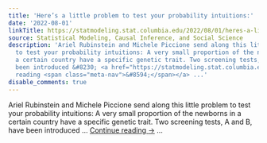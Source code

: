 ```yaml
---
title: 'Here’s a little problem to test your probability intuitions:'
date: '2022-08-01'
linkTitle: https://statmodeling.stat.columbia.edu/2022/08/01/heres-a-little-problem-to-test-your-probability-intuitions/
source: Statistical Modeling, Causal Inference, and Social Science
description: 'Ariel Rubinstein and Michele Piccione send along this little problem
  to test your probability intuitions: A very small proportion of the newborns in
  a certain country have a specific genetic trait. Two screening tests, A and B, have
  been introduced &#8230; <a href="https://statmodeling.stat.columbia.edu/2022/08/01/heres-a-little-problem-to-test-your-probability-intuitions/">Continue
  reading <span class="meta-nav">&#8594;</span></a> ...'
disable_comments: true
---
```

Ariel Rubinstein and Michele Piccione send along this little problem to test your probability intuitions: A very small proportion of the newborns in a certain country have a specific genetic trait. Two screening tests, A and B, have been introduced &#8230; <a href="https://statmodeling.stat.columbia.edu/2022/08/01/heres-a-little-problem-to-test-your-probability-intuitions/">Continue reading <span class="meta-nav">&#8594;</span></a> ...